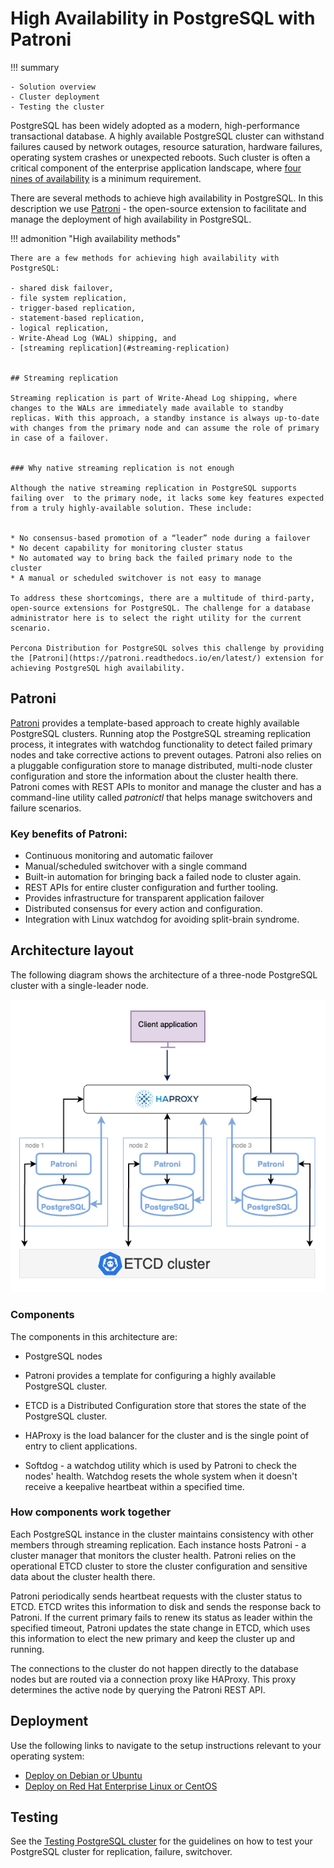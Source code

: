 # High Availability in PostgreSQL with Patroni

!!! summary

    - Solution overview
    - Cluster deployment
    - Testing the cluster

PostgreSQL has been widely adopted as a modern, high-performance transactional database. A highly available PostgreSQL cluster can withstand failures caused by network outages, resource saturation, hardware failures, operating system crashes or unexpected reboots. Such cluster is often a critical component of the enterprise application landscape, where [four nines of availability](https://en.wikipedia.org/wiki/High_availability#Percentage_calculation) is a minimum requirement. 

There are several methods to achieve high availability in PostgreSQL. In this description we use [Patroni](#patroni) - the open-source extension to facilitate and manage the deployment of high availability in PostgreSQL.

!!! admonition "High availability methods"

    There are a few methods for achieving high availability with PostgreSQL:

    - shared disk failover, 
    - file system replication, 
    - trigger-based replication, 
    - statement-based replication, 
    - logical replication, 
    - Write-Ahead Log (WAL) shipping, and
    - [streaming replication](#streaming-replication)


    ## Streaming replication

    Streaming replication is part of Write-Ahead Log shipping, where changes to the WALs are immediately made available to standby replicas. With this approach, a standby instance is always up-to-date with changes from the primary node and can assume the role of primary in case of a failover.


    ### Why native streaming replication is not enough

    Although the native streaming replication in PostgreSQL supports failing over  to the primary node, it lacks some key features expected from a truly highly-available solution. These include:


    * No consensus-based promotion of a “leader” node during a failover
    * No decent capability for monitoring cluster status 
    * No automated way to bring back the failed primary node to the cluster
    * A manual or scheduled switchover is not easy to manage 

    To address these shortcomings, there are a multitude of third-party, open-source extensions for PostgreSQL. The challenge for a database administrator here is to select the right utility for the current scenario. 

    Percona Distribution for PostgreSQL solves this challenge by providing the [Patroni](https://patroni.readthedocs.io/en/latest/) extension for achieving PostgreSQL high availability.

## Patroni

[Patroni](https://patroni.readthedocs.io/en/latest/) provides a template-based approach to create highly available PostgreSQL clusters. Running atop the PostgreSQL streaming replication process, it integrates with watchdog functionality to detect failed primary nodes and take corrective actions to prevent outages. Patroni also relies on a pluggable configuration store to manage distributed, multi-node cluster configuration and store the information about the cluster health there. Patroni comes with REST APIs to monitor and manage the cluster and has a command-line utility called _patronictl_ that helps manage switchovers and failure scenarios.

### Key benefits of Patroni:

* Continuous monitoring and automatic failover
* Manual/scheduled switchover with a single command
* Built-in automation for bringing back a failed node to cluster again.
* REST APIs for entire cluster configuration and further tooling.
* Provides infrastructure for transparent application failover
* Distributed consensus for every action and configuration.
* Integration with Linux watchdog for avoiding split-brain syndrome.

## Architecture layout

The following diagram shows the architecture of a three-node PostgreSQL cluster with a single-leader node. 

![Architecture of the three-node, single primary PostgreSQL cluster](../_images/diagrams/ha-architecture-patroni.png)

### Components

The components in this architecture are:

- PostgreSQL nodes 
- Patroni provides a template for configuring a highly available PostgreSQL cluster.

- ETCD is a Distributed Configuration store that stores the state of the PostgreSQL cluster. 

- HAProxy is the load balancer for the cluster and is the single point of entry to client applications. 

- Softdog - a watchdog utility which is used by Patroni to check the nodes' health. Watchdog resets the whole system when it doesn't receive a keepalive heartbeat within a specified time. 

### How components work together

Each PostgreSQL instance in the cluster maintains consistency with other members through streaming replication. Each instance hosts Patroni - a cluster manager that monitors the cluster health. Patroni relies on the operational ETCD cluster to store the cluster configuration and sensitive data about the cluster health there. 

Patroni periodically sends heartbeat requests with the cluster status to ETCD. ETCD writes this information to disk and sends the response back to Patroni. If the current primary fails to renew its status as leader within the specified timeout, Patroni updates the state change in ETCD, which uses this information to elect the new primary and keep the cluster up and running.

The connections to the cluster do not happen directly to the database nodes but are routed via a connection proxy like HAProxy. This proxy determines the active node by querying the Patroni REST API.

## Deployment

Use the following links to navigate to the setup instructions relevant to your operating system:

- [Deploy on Debian or Ubuntu](ha-setup-apt.md)
- [Deploy on Red Hat Enterprise Linux or CentOS](ha-setup-yum.md)

## Testing

See the [Testing PostgreSQL cluster](ha-test.md) for the guidelines on how to test your PostgreSQL cluster for replication, failure, switchover.